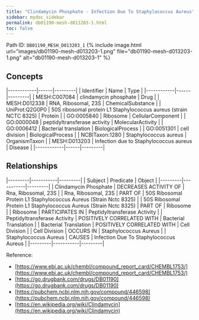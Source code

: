 ```yaml
---
title: "Clindamycin Phosphate - Infection Due To Staphylococcus Aureus"
sidebar: mydoc_sidebar
permalink: db01190-mesh-d013203-1.html
toc: false 
---
```



Path ID: `DB01190_MESH_D013203_1`
{% include image.html url="images/db01190-mesh-d013203-1.png" file="db01190-mesh-d013203-1.png" alt="db01190-mesh-d013203-1" %}

## Concepts

|------------|------|---------|
| Identifier | Name | Type    |
|------------|------|---------|
| MESH:C007084 | clindamycin phosphate | Drug |
| MESH:D012338 | RNA, Ribosomal, 23S | ChemicalSubstance |
| UniProt:Q2G0P0 | 50S ribosomal protein L1 Staphylococcus aureus (strain NCTC 8325) | Protein |
| GO:0005840 | Ribosome | CellularComponent |
| GO:0000048 | peptidyltransferase activity | MolecularActivity |
| GO:0006412 | Bacterial translation | BiologicalProcess |
| GO:0051301 | cell division | BiologicalProcess |
| NCBITaxon:1280 | Staphylococcus aureus | OrganismTaxon |
| MESH:D013203 | Infection due to Staphylococcus aureus | Disease |
|------------|------|---------|

## Relationships

|---------|-----------|---------|
| Subject | Predicate | Object  |
|---------|-----------|---------|
| Clindamycin Phosphate | DECREASES ACTIVITY OF | Rna, Ribosomal, 23S |
| Rna, Ribosomal, 23S | PART OF | 50S Ribosomal Protein L1 Staphylococcus Aureus (Strain Nctc 8325) |
| 50S Ribosomal Protein L1 Staphylococcus Aureus (Strain Nctc 8325) | PART OF | Ribosome |
| Ribosome | PARTICIPATES IN | Peptidyltransferase Activity |
| Peptidyltransferase Activity | POSITIVELY CORRELATED WITH | Bacterial Translation |
| Bacterial Translation | POSITIVELY CORRELATED WITH | Cell Division |
| Cell Division | OCCURS IN | Staphylococcus Aureus |
| Staphylococcus Aureus | CAUSES | Infection Due To Staphylococcus Aureus |
|---------|-----------|---------|

Reference: 
  - [https://www.ebi.ac.uk/chembl/compound_report_card/CHEMBL1753/](https://www.ebi.ac.uk/chembl/compound_report_card/CHEMBL1753/)
  - [https://go.drugbank.com/drugs/DB01190](https://go.drugbank.com/drugs/DB01190)
  - [https://pubchem.ncbi.nlm.nih.gov/compound/446598](https://pubchem.ncbi.nlm.nih.gov/compound/446598)
  - [https://en.wikipedia.org/wiki/Clindamycin](https://en.wikipedia.org/wiki/Clindamycin)
